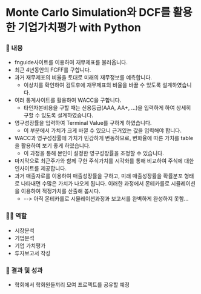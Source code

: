 # Monte Carlo Simulation와 DCF를 활용한 기업가치평가 with Python

### 📖 내용

- fnguide사이트를 이용하여 재무제표를 불러옵니다.
- 최근 4년동안의 FCFF를 구합니다.
- 과거 재무제표의 비율을 토대로 미래의 재무정보를 예측합니다.
    - 이상치를 확인하여 검토후에 재무제표의 비율을 바꿀 수 있도록 설계하였습니다.
- 여러 통계사이트를 활용하여 WACC을 구합니다.
    - 타인자본비용을 구할 때는 신용등급(AAA, AA+, …)을 입력하게 하여 상세히 구할 수 있도록 설계하였습니다.
- 영구성장률을 입력하여 Terminal Value를 구하게 하였습니다.
    - 이 부분에서 가치가 크게 바뀔 수 있으니 근거있는 값을 입력해야 합니다.
- WACC과 영구성장률에 가치가 민감하게 변동하므로, 변화율에 따른 가치를 table을 활용하여 보기 좋게 하였습니다.
    - 이 과정을 통해 본인이 설정한 영구성장률을 조정할 수 있습니다.
- 마지막으로 최근주가와 함께 구한 주식가치를 시각화를 통해 비교하여 주식에 대한 인사이트를 제공합니다.
- 과거 매출자료를 이용하여 매출성장률을 구하고, 미래 매출성장률을 확률분포 형태로 나타내면 수많은 가치가 나오게 됩니다. 이러한 과정에서 몬테카를로 시뮬레이션을 이용하여 적정가치를 산출해 봅시다.
    - --> 아직 몬테카를로 시뮬레이션과정과 보고서를 완벽하게 완성하지 못함...

### 🙋‍♂️ 역할

- 시장분석
- 기업분석
- 기업 가치평가
- 투자보고서 작성

### 🎯 결과 및 성과

- 학회에서 학회원들끼리 모여 프로젝트를 공유할 예정
